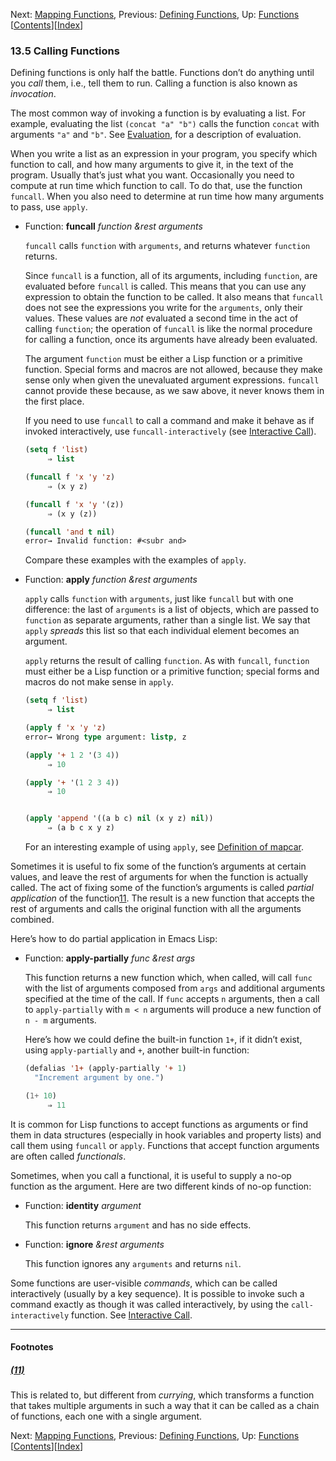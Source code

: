 

Next: [Mapping Functions](Mapping-Functions.html), Previous: [Defining Functions](Defining-Functions.html), Up: [Functions](Functions.html)   \[[Contents](index.html#SEC_Contents "Table of contents")]\[[Index](Index.html "Index")]

### 13.5 Calling Functions

Defining functions is only half the battle. Functions don’t do anything until you *call* them, i.e., tell them to run. Calling a function is also known as *invocation*.

The most common way of invoking a function is by evaluating a list. For example, evaluating the list `(concat "a" "b")` calls the function `concat` with arguments `"a"` and `"b"`. See [Evaluation](Evaluation.html), for a description of evaluation.

When you write a list as an expression in your program, you specify which function to call, and how many arguments to give it, in the text of the program. Usually that’s just what you want. Occasionally you need to compute at run time which function to call. To do that, use the function `funcall`. When you also need to determine at run time how many arguments to pass, use `apply`.

*   Function: **funcall** *function \&rest arguments*

    `funcall` calls `function` with `arguments`, and returns whatever `function` returns.

    Since `funcall` is a function, all of its arguments, including `function`, are evaluated before `funcall` is called. This means that you can use any expression to obtain the function to be called. It also means that `funcall` does not see the expressions you write for the `arguments`, only their values. These values are *not* evaluated a second time in the act of calling `function`; the operation of `funcall` is like the normal procedure for calling a function, once its arguments have already been evaluated.

    The argument `function` must be either a Lisp function or a primitive function. Special forms and macros are not allowed, because they make sense only when given the unevaluated argument expressions. `funcall` cannot provide these because, as we saw above, it never knows them in the first place.

    If you need to use `funcall` to call a command and make it behave as if invoked interactively, use `funcall-interactively` (see [Interactive Call](Interactive-Call.html)).

    ```lisp
    (setq f 'list)
         ⇒ list
    ```

    ```lisp
    (funcall f 'x 'y 'z)
         ⇒ (x y z)
    ```

    ```lisp
    (funcall f 'x 'y '(z))
         ⇒ (x y (z))
    ```

    ```lisp
    (funcall 'and t nil)
    error→ Invalid function: #<subr and>
    ```

    Compare these examples with the examples of `apply`.

<!---->

*   Function: **apply** *function \&rest arguments*

    `apply` calls `function` with `arguments`, just like `funcall` but with one difference: the last of `arguments` is a list of objects, which are passed to `function` as separate arguments, rather than a single list. We say that `apply` *spreads* this list so that each individual element becomes an argument.

    `apply` returns the result of calling `function`. As with `funcall`, `function` must either be a Lisp function or a primitive function; special forms and macros do not make sense in `apply`.

    ```lisp
    (setq f 'list)
         ⇒ list
    ```

    ```lisp
    (apply f 'x 'y 'z)
    error→ Wrong type argument: listp, z
    ```

    ```lisp
    (apply '+ 1 2 '(3 4))
         ⇒ 10
    ```

    ```lisp
    (apply '+ '(1 2 3 4))
         ⇒ 10
    ```

    ```lisp
    ```

    ```lisp
    (apply 'append '((a b c) nil (x y z) nil))
         ⇒ (a b c x y z)
    ```

    For an interesting example of using `apply`, see [Definition of mapcar](Mapping-Functions.html#Definition-of-mapcar).

Sometimes it is useful to fix some of the function’s arguments at certain values, and leave the rest of arguments for when the function is actually called. The act of fixing some of the function’s arguments is called *partial application* of the function[11](#FOOT11). The result is a new function that accepts the rest of arguments and calls the original function with all the arguments combined.

Here’s how to do partial application in Emacs Lisp:

*   Function: **apply-partially** *func \&rest args*

    This function returns a new function which, when called, will call `func` with the list of arguments composed from `args` and additional arguments specified at the time of the call. If `func` accepts `n` arguments, then a call to `apply-partially` with `m < n` arguments will produce a new function of `n - m` arguments.

    Here’s how we could define the built-in function `1+`, if it didn’t exist, using `apply-partially` and `+`, another built-in function:

    ```lisp
    (defalias '1+ (apply-partially '+ 1)
      "Increment argument by one.")
    ```

    ```lisp
    (1+ 10)
         ⇒ 11
    ```

It is common for Lisp functions to accept functions as arguments or find them in data structures (especially in hook variables and property lists) and call them using `funcall` or `apply`. Functions that accept function arguments are often called *functionals*.

Sometimes, when you call a functional, it is useful to supply a no-op function as the argument. Here are two different kinds of no-op function:

*   Function: **identity** *argument*

    This function returns `argument` and has no side effects.

<!---->

*   Function: **ignore** *\&rest arguments*

    This function ignores any `arguments` and returns `nil`.

Some functions are user-visible *commands*, which can be called interactively (usually by a key sequence). It is possible to invoke such a command exactly as though it was called interactively, by using the `call-interactively` function. See [Interactive Call](Interactive-Call.html).

***

#### Footnotes

##### [(11)](#DOCF11)

This is related to, but different from *currying*, which transforms a function that takes multiple arguments in such a way that it can be called as a chain of functions, each one with a single argument.

Next: [Mapping Functions](Mapping-Functions.html), Previous: [Defining Functions](Defining-Functions.html), Up: [Functions](Functions.html)   \[[Contents](index.html#SEC_Contents "Table of contents")]\[[Index](Index.html "Index")]
